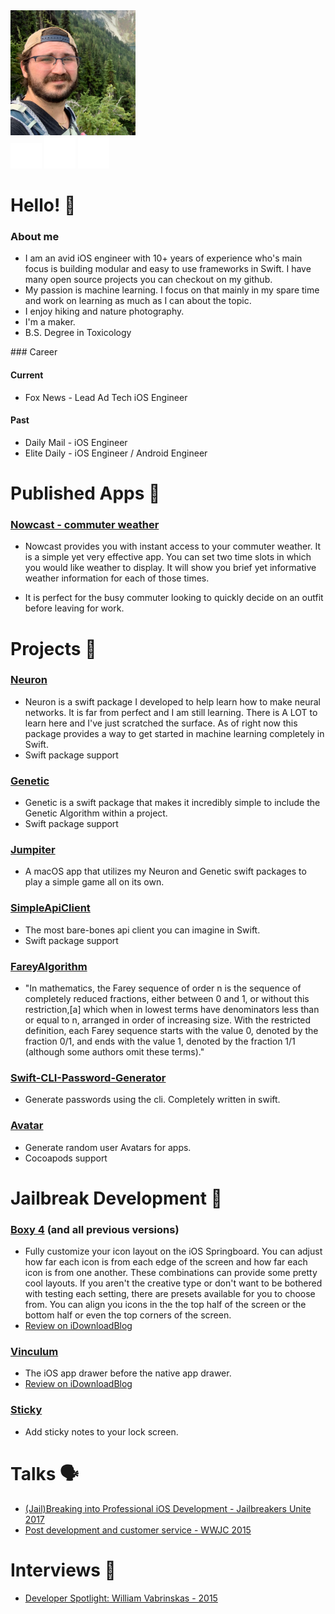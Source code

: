 <link
  rel="stylesheet"
  href="stylesheets/graph.css"
/>

<!-- Prepare a container for your calendar. -->
<script
  src="js/calendar.min.js"
>
</script>

<link type="text/css" rel="stylesheet" href="/stylesheets/main.css" />

<img src="media/profile-sqr.jpg" class="profile" width="200"/>

<div id="logo_stack">
<a href="https://twitter.com/wvabrinskas"><img src="media/twitter.png" class="logo" width="50"/></a>
<a href="https://github.com/wvabrinskas"><img src="media/github.png" class="logo" width="50"/></a>
<a href="https://www.linkedin.com/in/william-vabrinskas-31b307a8"><img src="media/linkedin.png" class="logo" width="50"/></a>

</div>
<div class="calendar"></div>

# Hello! 👋

### About me
- I am an avid iOS engineer with 10+ years of experience who's main focus is building modular and easy to use frameworks in Swift. I have many open source projects you can checkout on my github. 
- My passion is machine learning. I focus on that mainly in my spare time and work on learning as much as I can about the topic. 
- I enjoy hiking and nature photography. 
- I'm a maker.
- B.S. Degree in Toxicology

<script>
    new GitHubCalendar(".calendar", "wvabrinskas", { "responsive": true });
</script>
<p></p>
### Career

#### Current
- Fox News - Lead Ad Tech iOS Engineer  

#### Past
- Daily Mail - iOS Engineer 
- Elite Daily - iOS Engineer / Android Engineer 

# Published Apps 📱

### <a class="custom_link" href="https://apps.apple.com/us/app/nowcast-commuter-weather/id1501885597" > Nowcast - commuter weather</a>
- Nowcast provides you with instant access to your commuter weather. It is a simple yet very effective app. You can set two time slots in which you would like weather to display. It will show you brief yet informative weather information for each of those times.

- It is perfect for the busy commuter looking to quickly decide on an outfit before leaving for work.

# Projects 📝
### <a href="https://github.com/wvabrinskas/Neuron">Neuron</a>
  - Neuron is a swift package I developed to help learn how to make neural networks. It is far from perfect and I am still learning. There is A LOT to learn here and I've just scratched the surface. As of right now this package provides a way to get started in machine learning completely in Swift.
  - Swift package support

### <a href="https://github.com/wvabrinskas/Genetic">Genetic</a>
  - Genetic is a swift package that makes it incredibly simple to include the Genetic Algorithm within a project.
  - Swift package support

### <a href="https://github.com/wvabrinskas/Jumpiter">Jumpiter</a>
  - A macOS app that utilizes my Neuron and Genetic swift packages to play a simple game all on its own.

### <a href="https://github.com/wvabrinskas/SimpleApiClient">SimpleApiClient</a>
  - The most bare-bones api client you can imagine in Swift.
  - Swift package support

### <a href="https://github.com/wvabrinskas/FareyAlgorithm">FareyAlgorithm</a>
  - "In mathematics, the Farey sequence of order n is the sequence of completely reduced fractions, either between 0 and 1, or without this restriction,[a] which when in lowest terms have denominators less than or equal to n, arranged in order of increasing size. With the restricted definition, each Farey sequence starts with the value 0, denoted by the fraction 0/1, and ends with the value 1, denoted by the fraction 1/1 (although some authors omit these terms)."

### <a href="https://github.com/wvabrinskas/Swift-CLI-Password-Generator">Swift-CLI-Password-Generator</a>
  - Generate passwords using the cli. Completely written in swift.

### <a href="https://github.com/wvabrinskas/Avatar">Avatar</a>
  - Generate random user Avatars for apps.
  - Cocoapods support

# Jailbreak Development 📲
### <a href="https://repo.packix.com/package/com.irepo.boxy4/">Boxy 4</a> (and all previous versions)
- Fully customize your icon layout on the iOS Springboard. You can adjust how far each icon is from each edge of the screen and how far each icon is from one another. These combinations can provide some pretty cool layouts. If you aren't the creative type or don't want to be bothered with testing each setting, there are presets available for you to choose from. You can align you icons in the the top half of the screen or the bottom half or even the top corners of the screen.
- <a href="https://www.idownloadblog.com/2020/01/13/boxy-4/">Review on iDownloadBlog</a>

### <a href="https://repo.packix.com/package/com.irepo.vinculum">Vinculum</a>
- The iOS app drawer before the native app drawer.
- <a href="https://www.idownloadblog.com/2016/09/29/vinculum">Review on iDownloadBlog</a>

### <a href="https://cydia.saurik.com/info/com.modmyi.sticky/">Sticky</a>
- Add sticky notes to your lock screen. 

# Talks 🗣
- <a href="https://www.youtube.com/watch?v=s-vqn6H2nG4">(Jail)Breaking into Professional iOS Development - Jailbreakers Unite 2017</a>
- <a href="https://www.youtube.com/watch?v=GU7tBmTYsQ8">Post development and customer service - WWJC 2015</a>

# Interviews 🎤
- <a href="https://pocketfullofapps.com/2015/02/12/developer-spotlight-william-vabrinskas-part-one.html">Developer Spotlight: William Vabrinskas - 2015</a>